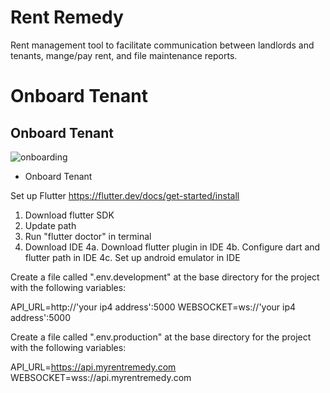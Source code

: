 # Rent Remedy

Rent management tool to facilitate communication between landlords and tenants, mange/pay rent, and file maintenance reports. 

# Onboard Tenant
## Onboard Tenant
![onboarding](https://user-images.githubusercontent.com/96437864/163681774-baa16da8-1525-43a2-9b81-83e3becd2f0c.gif)


- Onboard Tenant


Set up Flutter https://flutter.dev/docs/get-started/install

1. Download flutter SDK
2. Update path
3. Run "flutter doctor" in terminal
4. Download IDE
   4a. Download flutter plugin in IDE
   4b. Configure dart and flutter path in IDE
   4c. Set up android emulator in IDE

Create a file called ".env.development" at the base directory for the project with the following variables:

API_URL=http://'your ip4 address':5000
WEBSOCKET=ws://'your ip4 address':5000

Create a file called ".env.production" at the base directory for the project with the following variables:

API_URL=https://api.myrentremedy.com
WEBSOCKET=wss://api.myrentremedy.com
